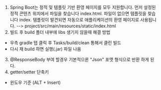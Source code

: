 1. Spring Boot는 정적 및 템플릿 기반 환영 페이지를 모두 지원합니다. 먼저 설정된 정적 콘텐츠 위치에서 파일을 찾습니다 index.html. 파일이 없으면 템플릿을 찾습니다 index. 템플릿이 발견되면 자동으로 애플리케이션의 환영 페이지로 사용됩니다.
--> project/src/main/resources/static/index.html
2. 빌드 후 build 폴더 내부에 libs 생기지 않을때 해결 방법
 - 우측 gradle 탭 클릭 후 Tasks/build/clean 통해서 클린 빌드
 - 다시 재 build 하면 실행(.jar) 파일 나옴

3. @ResponseBody 부여 할경우 기본적으론 "Json" 포맷 형식으로 반환 하게 된다.
4. getter/setter 단축키
  - 윈도우 기준 (ALT + Insert)